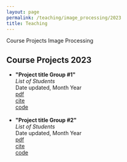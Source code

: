 ```yaml
---
layout: page
permalink: /teaching/image_processing/2023
title: Teaching
---
```


Course Projects Image Processing

<h2>Course Projects 2023</h2>
<ul>
	<li>
		<b>"Project title Group #1"</b><br>
		<i>List of Students</i><br>
		Date updated, Month Year<br>
		<a href="/teaching/image_processing/2023/project_1.pdf"><div class="color-button">pdf</div></a><a href="https://www.tact.nu.edu.kz"><div class="color-button">cite</div></a><a href="https://github.com/zkappassov/hapticomm-kazakhstan"><div class="color-button">code</div></a>
	</li><br>
	<li>
		<b>"Project title Group #2"</b><br>
		<i>List of Students</i><br>
		Date updated, Month Year<br>
		<a href=""><div class="color-button">pdf</div></a><a href=""><div class="color-button">cite</div></a><a href=""><div class="color-button">code</div></a>
	</li><br>
</ul>